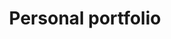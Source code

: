 <!-- <p align="center">
  <img src="/public/favicon.svg" width="50" alt="Logo" />
</p> -->
<h1 align="center">Personal portfolio</h1>
